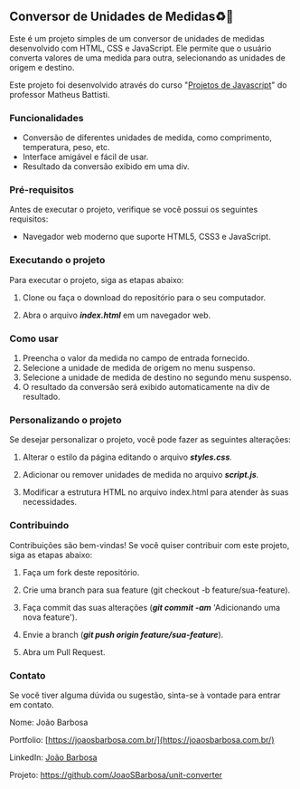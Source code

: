 ## Conversor de Unidades de Medidas♻️📐

Este é um projeto simples de um conversor de unidades de medidas desenvolvido com HTML, CSS e JavaScript. Ele permite que o usuário converta valores de uma medida para outra, selecionando as unidades de origem e destino.

Este projeto foi desenvolvido através do curso "[Projetos de Javascript](https://www.udemy.com/share/108Qsq3@obxmxIYkcaN7YZ88M2ek2CJHI2R0iWqH7fdQqTGp9l24tOpukT91SeY8f32XEhxumA==/)" do professor Matheus Battisti.

### Funcionalidades

- Conversão de diferentes unidades de medida, como comprimento, temperatura, peso, etc.
- Interface amigável e fácil de usar.
- Resultado da conversão exibido em uma div.

### Pré-requisitos

Antes de executar o projeto, verifique se você possui os seguintes requisitos:

- Navegador web moderno que suporte HTML5, CSS3 e JavaScript.

### Executando o projeto

Para executar o projeto, siga as etapas abaixo:

1. Clone ou faça o download do repositório para o seu computador.

2. Abra o arquivo ***index.html*** em um navegador web.

### Como usar

1. Preencha o valor da medida no campo de entrada fornecido.
2. Selecione a unidade de medida de origem no menu suspenso.
3. Selecione a unidade de medida de destino no segundo menu suspenso.
4. O resultado da conversão será exibido automaticamente na div de resultado.

### Personalizando o projeto

Se desejar personalizar o projeto, você pode fazer as seguintes alterações:

1. Alterar o estilo da página editando o arquivo ***styles.css**.*

2. Adicionar ou remover unidades de medida no arquivo ***script.js**.*
3. Modificar a estrutura HTML no arquivo index.html para atender às suas necessidades.

### Contribuindo

Contribuições são bem-vindas! Se você quiser contribuir com este projeto, siga as etapas abaixo:

1. Faça um fork deste repositório.

2. Crie uma branch para sua feature (git checkout -b feature/sua-feature).
3. Faça commit das suas alterações (***git commit -am*** 'Adicionando uma nova feature').
4. Envie a branch (***git push origin feature/sua-feature***).
5. Abra um Pull Request.

### Contato

Se você tiver alguma dúvida ou sugestão, sinta-se à vontade para entrar em contato.

Nome: João Barbosa

Portfolio: [https://joaosbarbosa.com.br/](https://joaosbarbosa.com.br/)

LinkedIn: [João Barbosa](https://www.linkedin.com/in/joao-da-silva-barbosa)

Projeto: https://github.com/JoaoSBarbosa/unit-converter
